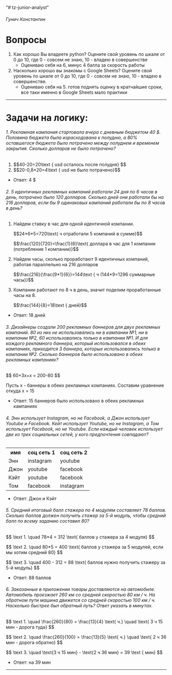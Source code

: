 "# tz-junior-analyst" 
<h6>Гунич Константин</h6>

<h1>Вопросы</h1>
<ol>
    <li>
        Как хорошо Вы владеете python? Оцените свой уровень по шкале от 0 до 10, где 0 - совсем не знаю, 10 - владею в совершенстве
        <ul>
            <li>Оцениваю себя на 6, минус 4 балла за скорость работы</li>
        </ul>
    </li>
    <li>
        Насколько хорошо вы знакомы с Google Sheets? Оцените свой уровень по шкале от 0 до 10, где 0 - совсем не знаю, 10 - владею в совершенстве.
        <ul>
            <li>Оцениваю себя на 5. готов поднять оценку в кратчайшие сроки, все таки именно в Google Sheets мало практики</li>
        </ul>
    </li>
</ol>

<hr>

<h1>Задачи на логику:</h1>
<h6>1. Рекламная кампания стартовала вчера с дневным бюджетом 40 $. Половина бюджета была израсходована к полудню, а 80% оставшегося бюджета было потрачено между полуднем и временем закрытия. Сколько долларов не было потрачено?</h6>
<ol>
    <li>
        $$40-20=20\text { usd осталось после полудня} $$
    </li>
    <li>
        $$20-0,8*20=4\text { usd не было потрачено}$$
    </li>
</ol>    
<ul>
    <li>Ответ: 4 $</li>
</ul>

<h6>2. 5 идентичных рекламных кампаний работали 24 дня по 6 часов в день, потрачено было 120 долларов. Сколько дней они работали бы на 216 долларов, если бы 9 одинаковых кампаний работали бы по 8 часов в день?</h6>
<ol>
    <li>Найдем ставку в час для одной идентичной компании.
        <p>$$24*6*5=720\text{ ч отработали 5 компаний в сумме}$$</p>
        <p>$$\frac{120}{720}=\frac{1}{6}\text{ доллара в час для 1 компании (потребление 1 компании)}$$</p>
    </li>
    <li>Найдем часы, сколько проработают 9 идентичных компаний, работая параллельно на 216 долларов
        <p>$$\frac{216}{\frac{9*1}{6}}=144\text { ч (144*9=1296 суммарные часы)}$$</p>
    </li>
    <li>Компании работают по 8 ч в день, значит поделим проработанные часы на 8.
        <p>$$\frac{144}{8}=18\text { дней}$$</p>
    </li>
</ol>
<ul>
    <li>Ответ: 18 дней</li>
</ul>

<h6>3. Дизайнеры создали 200 рекламных баннеров для двух рекламных кампаний. 80 из них не использовались ни в кампании №1, ни в кампании №2, 60 использовались только в кампании №1. И для каждого рекламного баннера, который использовался в обеих кампаниях, приходится 3 баннера, которые использовались только в кампании №2. Сколько баннеров было использовано в обеих рекламных кампаниях?</h6>
<p>$$  60+3x+x = 200-80 $$</p>
<p>Пусть x - баннеры в обеих рекламных компаниях. Составим уравнение откуда x = 15</p>
<ul>
    <li>Ответ: 15 баннеров было использовано в обеих рекламных кампаниях</li>
</ul>

<h6>4. Энн использует Instagram, но не Facebook, а Джон использует Youtube и Facebook. Кейт использует Youtube, но не Instagram, а Том использует Facebook, но не Youtube. Если каждый человек использует две из трех социальных сетей, у кого предпочтения совпадают?</h6>
<table>
    <tr>
        <th>имя</th>
        <th>соц сеть 1</th>
        <th>соц сеть 2</th>
    </tr>
    <tr>
        <td>Энн</td>
        <td>instagram</td>
        <td>youtube</td>
    </tr>
    <tr>
        <td>Джон</td>
        <td>youtube</td>
        <td>facebook</td>
    </tr>
    <tr>
        <td>Кэйт</td>
        <td>youtube</td>
        <td>facebook</td>
    </tr>
    <tr>
        <td>Том</td>
        <td>facebook</td>
        <td>instagram</td>
    </tr>
</table>
<ul>
    <li>Ответ: Джон и Кэйт</li>
</ul>

<h6>5. Средний итоговый балл стажера по 4 модулям составляет 78 баллов. Сколько баллов должен получить стажер за 5-й модуль, чтобы средний балл по всему заданию составил 80?</h6>
<p>$$ \text 1. \quad 78*4 = 312 \text{ баллов у стажера за 4 модуля} $$</p>
<p>$$ \text 2. \quad 80*5 = 400 \text{ баллов у стажера за 5 модулей, если мы хотим средний 80} $$</p>
<p>$$ \text 3. \quad 400 - 312 = 88 \text{ баллов нужно получить стажеру за 5-й модуль} $$</p>
<ul>
    <li>Ответ: 88 баллов</li>
</ul>

<h6>6. Заказанные в приложении товары доставляются на автомобиле. Автомобиль проезжает 260 км со средней скоростью 80 км / ч. На обратном пути машина движется со средней скоростью 100 км / ч. Насколько быстрее был обратный путь? Ответ указать в минутах.</h6>
<p>$$ \text 1. \quad \frac{260}{80} = \frac{13}{4} \text{ ч.} \quad  \text{ 3 ч 15 мин - дорога туда} $$</p>
<p>$$ \text 2. \quad \frac{260}{100} = \frac{13}{5} \text{ ч.} \quad  \text{ 2 ч 36 мин - дорога обратно} $$</p>
<p>$$  \text 3. \quad \text{3 ч 15 мин} - \text{2 ч 36 мин} = 39 \text { мин} $$</p>
<ul>
    <li>Ответ: на 39 мин</li>
</ul>

<hr>

